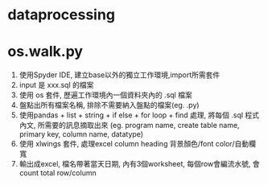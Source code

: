 # dataprocessing

# os.walk.py

1.	使用Spyder IDE, 建立base以外的獨立工作環境,import所需套件
2.  input 是 xxx.sql 的檔案
3.	使用 os 套件, 歷遍工作環境內一個資料夾內的 .sql 檔案
4.	盤點出所有檔案名稱, 排除不需要納入盤點的檔案(eg. .py)
5.	使用pandas + list + string + if else + for loop + find 處理, 
    將每個 .sql 程式內文, 所需要的訊息摘取出來 (eg. program name, create table name, primary key, column name, datatype)
6.	使用 xlwings 套件, 處理excel column heading 背景顏色/font color/自動欄寬
7.	輸出成excel, 檔名帶著當天日期, 內有3個worksheet, 每個row會編流水號, 會count total row/column
